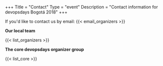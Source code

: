+++
Title = "Contact"
Type = "event"
Description = "Contact information for devopsdays Bogotá 2018"
+++

If you'd like to contact us by email: {{< email_organizers >}}

**Our local team**

{{< list_organizers >}}

**The core devopsdays organizer group**

{{< list_core >}}
